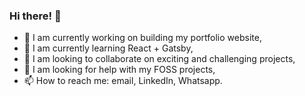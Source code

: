 ### Hi there! 👋

- 🔭 I am currently working on building my portfolio website,
- 🌱 I am currently learning React + Gatsby,
- 👯 I am looking to collaborate on exciting and challenging projects,
- 🤔 I am looking for help with my FOSS projects,
- 📫 How to reach me: email, LinkedIn, Whatsapp.
